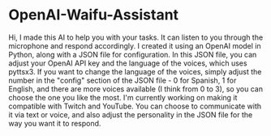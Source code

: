 # OpenAI-Waifu-Assistant
Hi, I made this AI to help you with your tasks. It can listen to you through the microphone and respond accordingly. I created it using an OpenAI model in Python, along with a JSON file for configuration. In this JSON file, you can adjust your OpenAI API key and the language of the voices, which uses pyttsx3. If you want to change the language of the voices, simply adjust the number in the "config" section of the JSON file - 0 for Spanish, 1 for English, and there are more voices available (I think from 0 to 3), so you can choose the one you like the most. I'm currently working on making it compatible with Twitch and YouTube. You can choose to communicate with it via text or voice, and also adjust the personality in the JSON file for the way you want it to respond.
